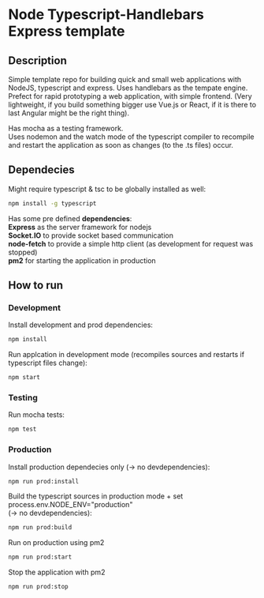 # Node Typescript-Handlebars Express template

## Description

Simple template repo for building quick and small web applications with NodeJS, typescript and express.
Uses handlebars as the tempate engine.  
Prefect for rapid prototyping a web application, with simple frontend.
(Very lightweight, if you build something bigger use Vue.js or React, if
it is there to last Angular might be the right thing).  

Has mocha as a testing framework.  
Uses nodemon and the watch mode of the typescript compiler to recompile and
restart the application as soon as changes (to the .ts files) occur.  

## Dependecies

Might require typescript & tsc to be globally installed as well:

```bash
npm install -g typescript
```

Has some pre defined **dependencies**:  
**Express** as the server framework for nodejs  
**Socket.IO** to provide socket based communication  
**node-fetch** to provide a simple http client (as development for request was stopped)  
**pm2** for starting the application in production  

## How to run

### Development

Install development and prod dependencies:  

```bash
npm install
```

Run applcation in development mode (recompiles sources and restarts if typescript files change):  

```bash
npm start
```

### Testing

Run mocha tests:

```bash
npm test
```

### Production

Install production dependecies only (-> no devdependencies):  

```bash
npm run prod:install
```

Build the typescript sources in production mode + set process.env.NODE_ENV="production"  
(-> no devdependencies):  

```bash
npm run prod:build
```

Run on production using pm2  

```bash
npm run prod:start
```

Stop the application with pm2  

```bash
npm run prod:stop
```
